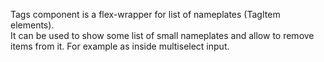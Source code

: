 Tags component is a flex-wrapper for list of nameplates (TagItem elements).  
It can be used to show some list of small nameplates and allow to remove items from it. For example as inside multiselect input.
